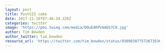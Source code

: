 ```yaml
---
layout: post
title: PostGIS cake
date: 2017-11-16T07:46:24.326Z
categories: twitter
image: 'https://pbs.twimg.com/media/DOuE4RPVAAEb7CO.jpg'
author: Tim Bowden
author_twitter: tim_bowden
resource_url: 'https://twitter.com/tim_bowden/status/930983877572673536'
---
```


